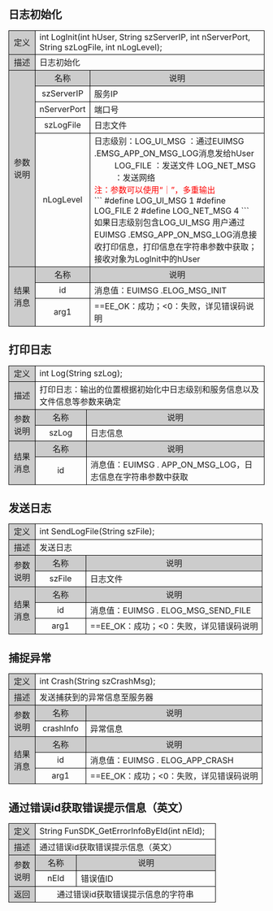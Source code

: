 ## 日志初始化

<style>
	table{
		border-collapse:collapse;
		width:100%;
	}
	table tr td{
		border:1px solid #000;
	}
</style>
<table >
<tr><td style="background-color:#ccc;text-align:center;width:35px;">定义</td><td colspan="2">int LogInit(int hUser, String szServerIP, int nServerPort, String szLogFile, int nLogLevel);</td></tr>
<tr><td style="background-color:#ccc;text-align:center">描述</td><td colspan="2">日志初始化</td></tr>
<tr><td rowspan="5" style="background-color:#ccc;text-align:center">参数说明</td><td style="background-color:#ccc;text-align:center;width:20%;">名称</td><td style="background-color:#ccc;text-align:center">说明</td></tr>
<tr><td style="text-align:center">szServerIP</td>
<td>服务IP</td></tr>
<tr><td style="text-align:center">nServerPort</td>
<td>端口号</td></tr>
<tr><td style="text-align:center">szLogFile</td>
<td>日志文件</td></tr>
<tr><td style="text-align:center">nLogLevel</td>
<td>
日志级别：LOG_UI_MSG ：通过EUIMSG .EMSG_APP_ON_MSG_LOG消息发给hUser
<div style="margin-left:40px;">
LOG_FILE    ：发送文件
LOG_NET_MSG ：发送网络
</div>
<label style="color:red">注：参数可以使用“｜”，多重输出</label>
<br/>
```
 #define   LOG_UI_MSG  1
 #define   LOG_FILE    2
 #define   LOG_NET_MSG 4
```
<br/>
如果日志级别包含LOG_UI_MSG   用户通过EUIMSG .EMSG_APP_ON_MSG_LOG消息接收打印信息，打印信息在字符串参数中获取；接收对象为LogInit中的hUser
</td></tr>
<tr><td rowspan="3" style="background-color:#ccc;text-align:center">结果消息
</td><td style="background-color:#ccc;text-align:center;width:20%;">名称</td><td style="background-color:#ccc;text-align:center;">说明
</td></tr>
<tr><td style="text-align:center">id</td>
<td>消息值：EUIMSG   .ELOG_MSG_INIT</td></tr>
<tr><td style="text-align:center">arg1
</td><td>==EE_OK：成功；<0：失败，详见错误码说明</td></tr>
</table>

## 打印日志

<table >
<tr><td style="background-color:#ccc;text-align:center;width:35px;">定义</td><td colspan="2">int Log(String szLog);</td></tr>
<tr><td style="background-color:#ccc;text-align:center">描述</td><td colspan="2">打印日志：输出的位置根据初始化中日志级别和服务信息以及文件信息等参数来确定</td></tr>
<tr><td rowspan="2" style="background-color:#ccc;text-align:center">参数说明</td><td style="background-color:#ccc;text-align:center;width:20%;">名称</td><td style="background-color:#ccc;text-align:center">说明</td></tr>
<tr><td style="text-align:center">szLog</td>
<td>日志信息</td></tr>
<tr><td rowspan="2" style="background-color:#ccc;text-align:center">结果消息
</td><td style="background-color:#ccc;text-align:center;width:20%;">名称</td><td style="background-color:#ccc;text-align:center;">说明
</td></tr>
<tr><td style="text-align:center">id</td>
<td>消息值：EUIMSG . APP_ON_MSG_LOG，日志信息在字符串参数中获取
</td></tr>
</table>

## 发送日志

<table >
<tr><td style="background-color:#ccc;text-align:center;width:35px;">定义</td><td colspan="2">int SendLogFile(String szFile);</td></tr>
<tr><td style="background-color:#ccc;text-align:center">描述</td><td colspan="2">发送日志</td></tr>
<tr><td rowspan="2" style="background-color:#ccc;text-align:center">参数说明</td><td style="background-color:#ccc;text-align:center;width:20%;">名称</td><td style="background-color:#ccc;text-align:center">说明</td></tr>
<tr><td style="text-align:center">szFile</td>
<td>日志文件</td></tr>
<tr><td rowspan="3" style="background-color:#ccc;text-align:center">结果消息
</td><td style="background-color:#ccc;text-align:center;width:20%;">名称</td><td style="background-color:#ccc;text-align:center;">说明
</td></tr>
<tr><td style="text-align:center">id</td>
<td>消息值：EUIMSG   . ELOG_MSG_SEND_FILE</td></tr>
<tr><td style="text-align:center">arg1</td>
<td>==EE_OK：成功；<0：失败，详见错误码说明</td></tr>
</table>

## 捕捉异常

<table >
<tr><td style="background-color:#ccc;text-align:center;width:35px;">定义</td><td colspan="2">int Crash(String szCrashMsg);</td></tr>
<tr><td style="background-color:#ccc;text-align:center">描述</td><td colspan="2">发送捕获到的异常信息至服务器</td></tr>
<tr><td rowspan="2" style="background-color:#ccc;text-align:center">参数说明</td><td style="background-color:#ccc;text-align:center;width:20%;">名称</td><td style="background-color:#ccc;text-align:center">说明</td></tr>
<tr><td style="text-align:center">crashInfo</td>
<td>异常信息</td></tr>
<tr><td rowspan="3" style="background-color:#ccc;text-align:center">结果消息
</td><td style="background-color:#ccc;text-align:center;width:20%;">名称</td><td style="background-color:#ccc;text-align:center;">说明
</td></tr>
<tr><td style="text-align:center">id</td>
<td>消息值：EUIMSG   . ELOG_APP_CRASH</td></tr>
<tr><td style="text-align:center">arg1</td>
<td>==EE_OK：成功；<0：失败，详见错误码说明</td></tr>
</table>

## 通过错误id获取错误提示信息（英文）

<table >
<tr><td style="background-color:#ccc;text-align:center;width:35px;">定义</td><td colspan="2">String FunSDK_GetErrorInfoByEId(int nEId);</td></tr>
<tr><td style="background-color:#ccc;text-align:center">描述</td><td colspan="2">通过错误id获取错误提示信息（英文）</td></tr>
<tr><td rowspan="2" style="background-color:#ccc;text-align:center">参数说明</td><td style="background-color:#ccc;text-align:center;width:20%;">名称</td><td style="background-color:#ccc;text-align:center">说明</td></tr>
<tr><td style="text-align:center">nEId</td>
<td>错误值ID</td></tr>
<tr><td style="background-color:#ccc;text-align:center">返回</td><td colspan="2" style="text-align:center";>通过错误id获取错误提示信息的字符串
</td><tr>
</table>
